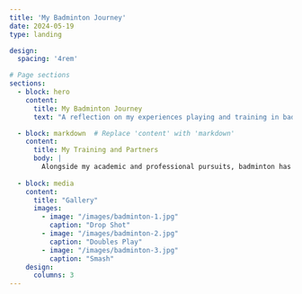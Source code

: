 ```yaml
---
title: 'My Badminton Journey'
date: 2024-05-19
type: landing

design:
  spacing: '4rem'

# Page sections
sections:
  - block: hero
    content:
      title: My Badminton Journey
      text: "A reflection on my experiences playing and training in badminton."

  - block: markdown  # Replace 'content' with 'markdown'
    content:
      title: My Training and Partners
      body: |
        Alongside my academic and professional pursuits, badminton has been one of my greatest passions...
   
  - block: media
    content:
      title: "Gallery"
      images:
        - image: "/images/badminton-1.jpg"
          caption: "Drop Shot"
        - image: "/images/badminton-2.jpg"
          caption: "Doubles Play"
        - image: "/images/badminton-3.jpg"
          caption: "Smash"
    design:
      columns: 3
---
```

